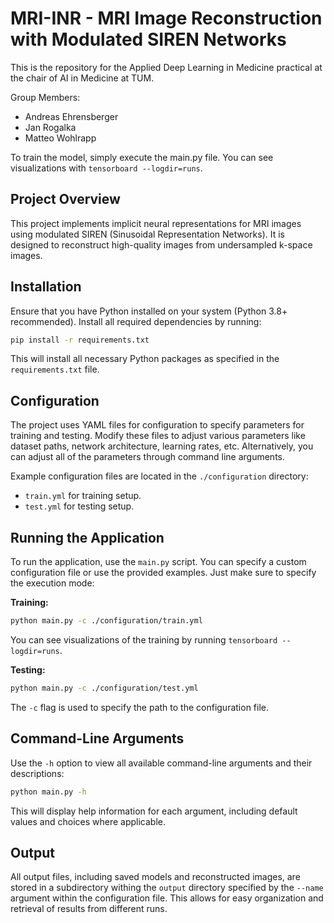 # MRI-INR - MRI Image Reconstruction with Modulated SIREN Networks

This is the repository for the Applied Deep Learning in Medicine practical at the chair of AI in Medicine at TUM. 

Group Members:
- Andreas Ehrensberger 
- Jan Rogalka 
- Matteo Wohlrapp


To train the model, simply execute the main.py file. You can see visualizations with `tensorboard --logdir=runs`. 

## Project Overview
This project implements implicit neural representations for MRI images using modulated SIREN (Sinusoidal Representation Networks). It is designed to reconstruct high-quality images from undersampled k-space images.

## Installation
Ensure that you have Python installed on your system (Python 3.8+ recommended). Install all required dependencies by running:

```bash
pip install -r requirements.txt
```

This will install all necessary Python packages as specified in the `requirements.txt` file.

## Configuration
The project uses YAML files for configuration to specify parameters for training and testing. Modify these files to adjust various parameters like dataset paths, network architecture, learning rates, etc. Alternatively, you can adjust all of the parameters through command line arguments. 

Example configuration files are located in the `./configuration` directory:
- `train.yml` for training setup.
- `test.yml` for testing setup.

## Running the Application
To run the application, use the `main.py` script. You can specify a custom configuration file or use the provided examples. Just make sure to specify the execution mode:

**Training:**
```bash
python main.py -c ./configuration/train.yml
```
You can see visualizations of the training by running `tensorboard --logdir=runs`.

**Testing:**
```bash
python main.py -c ./configuration/test.yml
```

The `-c` flag is used to specify the path to the configuration file.

## Command-Line Arguments
Use the `-h` option to view all available command-line arguments and their descriptions:

```bash
python main.py -h
```

This will display help information for each argument, including default values and choices where applicable.

## Output
All output files, including saved models and reconstructed images, are stored in a subdirectory withing the `output` directory specified by the `--name` argument within the configuration file. This allows for easy organization and retrieval of results from different runs.
